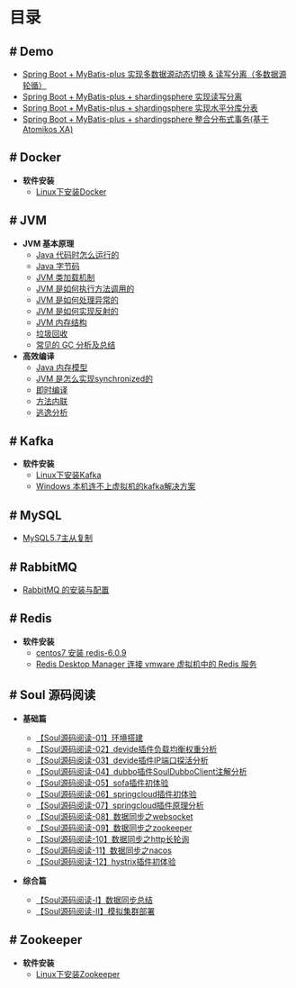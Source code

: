 # 目录


## # Demo

- [Spring Boot + MyBatis-plus 实现多数据源动态切换 & 读写分离（多数据源轮循）](https://github.com/zhu-rundong/blog/issues/3)
- [Spring Boot + MyBatis-plus + shardingsphere 实现读写分离](https://github.com/zhu-rundong/blog/issues/4)
- [Spring Boot + MyBatis-plus + shardingsphere 实现水平分库分表](https://github.com/zhu-rundong/blog/issues/5)
- [Spring Boot + MyBatis-plus + shardingsphere 整合分布式事务(基于Atomikos XA) ](https://github.com/zhu-rundong/blog/issues/6)

## # Docker

- **软件安装**
  - [Linux下安装Docker](https://github.com/zhu-rundong/blog/issues/45)

## # JVM

- **JVM 基本原理**
  - [Java 代码时怎么运行的](https://github.com/zhu-rundong/blog/issues/26)
  - [Java 字节码](https://github.com/zhu-rundong/blog/issues/38)
  - [JVM 类加载机制](https://github.com/zhu-rundong/blog/issues/27)
  - [JVM 是如何执行方法调用的](https://github.com/zhu-rundong/blog/issues/28)
  - [JVM 是如何处理异常的](https://github.com/zhu-rundong/blog/issues/29)
  - [JVM 是如何实现反射的](https://github.com/zhu-rundong/blog/issues/30)
  - [JVM 内存结构](https://github.com/zhu-rundong/blog/issues/34)
  - [垃圾回收](https://github.com/zhu-rundong/blog/issues/31)
  - [常见的 GC 分析及总结](https://github.com/zhu-rundong/blog/issues/32)
- **高效编译**
  - [Java 内存模型](https://github.com/zhu-rundong/blog/issues/35)
  - [JVM 是怎么实现synchronized的](https://github.com/zhu-rundong/blog/issues/36)
  - [即时编译](https://github.com/zhu-rundong/blog/issues/37)
  - [方法内联](https://github.com/zhu-rundong/blog/issues/39)
  - [逃逸分析](https://github.com/zhu-rundong/blog/issues/40)

## # Kafka

- **软件安装**
  - [Linux下安装Kafka](https://github.com/zhu-rundong/blog/issues/43)
  - [Windows 本机连不上虚拟机的kafka解决方案](https://github.com/zhu-rundong/blog/issues/44)
  

## # MySQL

- [MySQL5.7主从复制](https://github.com/zhu-rundong/blog/issues/2)


## # RabbitMQ

- [RabbitMQ 的安装与配置](https://github.com/zhu-rundong/blog/issues/33)


## # Redis
- **软件安装**
  - [centos7 安装 redis-6.0.9](https://github.com/zhu-rundong/blog/issues/7)
  - [Redis Desktop Manager 连接 vmware 虚拟机中的 Redis 服务](https://github.com/zhu-rundong/blog/issues/8)


##  # Soul 源码阅读

- **基础篇**

  - [【Soul源码阅读-01】环境搭建](https://github.com/zhu-rundong/blog/issues/9)
  - [【Soul源码阅读-02】devide插件负载均衡权重分析](https://github.com/zhu-rundong/blog/issues/10)
  - [【Soul源码阅读-03】devide插件IP端口探活分析](https://github.com/zhu-rundong/blog/issues/21)
  - [【Soul源码阅读-04】dubbo插件SoulDubboClient注解分析](https://github.com/zhu-rundong/blog/issues/11) 
  - [【Soul源码阅读-05】sofa插件初体验](https://github.com/zhu-rundong/blog/issues/12) 
  - [【Soul源码阅读-06】springcloud插件初体验](https://github.com/zhu-rundong/blog/issues/13) 
  - [【Soul源码阅读-07】springcloud插件原理分析](https://github.com/zhu-rundong/blog/issues/22)
  - [【Soul源码阅读-08】数据同步之websocket](https://github.com/zhu-rundong/blog/issues/14)
  - [【Soul源码阅读-09】数据同步之zookeeper](https://github.com/zhu-rundong/blog/issues/15) 
  - [【Soul源码阅读-10】数据同步之http长轮询](https://github.com/zhu-rundong/blog/issues/16) 
  - [【Soul源码阅读-11】数据同步之nacos](https://github.com/zhu-rundong/blog/issues/17)
  - [【Soul源码阅读-12】hystrix插件初体验](https://github.com/zhu-rundong/blog/issues/25)
- **综合篇**

  - [【Soul源码阅读-Ⅰ】数据同步总结](https://github.com/zhu-rundong/blog/issues/23)
  - [【Soul源码阅读-Ⅱ】模拟集群部署](https://github.com/zhu-rundong/blog/issues/24)

##  # Zookeeper

- **软件安装**
  - [Linux下安装Zookeeper](https://github.com/zhu-rundong/blog/issues/42)

